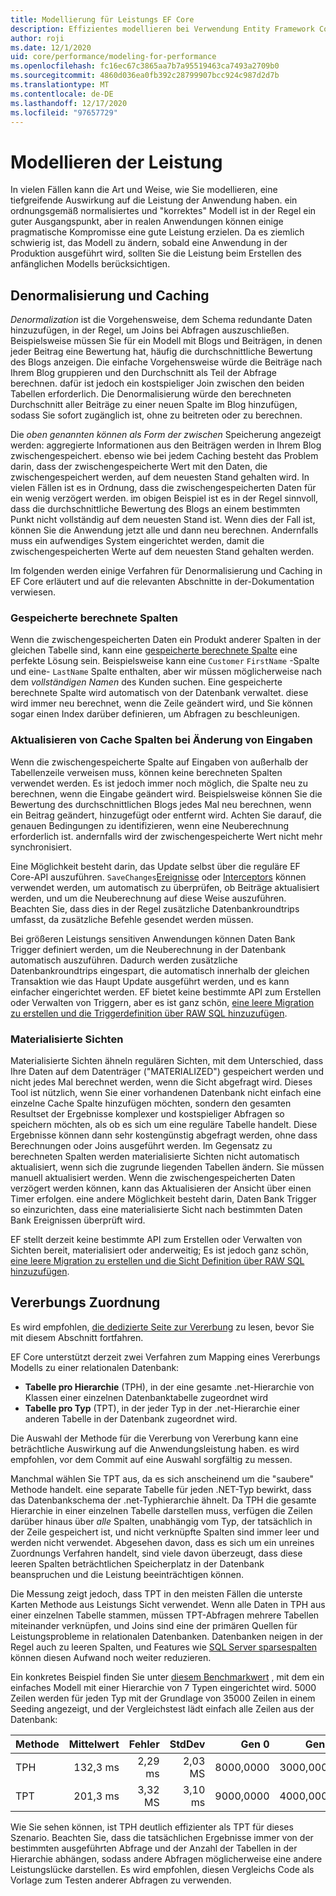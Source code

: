 ```yaml
---
title: Modellierung für Leistungs EF Core
description: Effizientes modellieren bei Verwendung Entity Framework Core
author: roji
ms.date: 12/1/2020
uid: core/performance/modeling-for-performance
ms.openlocfilehash: fc16ec67c3865aa7b7a95519463ca7493a2709b0
ms.sourcegitcommit: 4860d036ea0fb392c28799907bcc924c987d2d7b
ms.translationtype: MT
ms.contentlocale: de-DE
ms.lasthandoff: 12/17/2020
ms.locfileid: "97657729"
---
```

# <a name="modeling-for-performance"></a>Modellieren der Leistung

In vielen Fällen kann die Art und Weise, wie Sie modellieren, eine tiefgreifende Auswirkung auf die Leistung der Anwendung haben. ein ordnungsgemäß normalisiertes und "korrektes" Modell ist in der Regel ein guter Ausgangspunkt, aber in realen Anwendungen können einige pragmatische Kompromisse eine gute Leistung erzielen. Da es ziemlich schwierig ist, das Modell zu ändern, sobald eine Anwendung in der Produktion ausgeführt wird, sollten Sie die Leistung beim Erstellen des anfänglichen Modells berücksichtigen.

## <a name="denormalization-and-caching"></a>Denormalisierung und Caching

*Denormalization* ist die Vorgehensweise, dem Schema redundante Daten hinzuzufügen, in der Regel, um Joins bei Abfragen auszuschließen. Beispielsweise müssen Sie für ein Modell mit Blogs und Beiträgen, in denen jeder Beitrag eine Bewertung hat, häufig die durchschnittliche Bewertung des Blogs anzeigen. Die einfache Vorgehensweise würde die Beiträge nach Ihrem Blog gruppieren und den Durchschnitt als Teil der Abfrage berechnen. dafür ist jedoch ein kostspieliger Join zwischen den beiden Tabellen erforderlich. Die Denormalisierung würde den berechneten Durchschnitt aller Beiträge zu einer neuen Spalte im Blog hinzufügen, sodass Sie sofort zugänglich ist, ohne zu beitreten oder zu berechnen.

Die *oben genannten können als Form der zwischen* Speicherung angezeigt werden: aggregierte Informationen aus den Beiträgen werden in Ihrem Blog zwischengespeichert. ebenso wie bei jedem Caching besteht das Problem darin, dass der zwischengespeicherte Wert mit den Daten, die zwischengespeichert werden, auf dem neuesten Stand gehalten wird. In vielen Fällen ist es in Ordnung, dass die zwischengespeicherten Daten für ein wenig verzögert werden. im obigen Beispiel ist es in der Regel sinnvoll, dass die durchschnittliche Bewertung des Blogs an einem bestimmten Punkt nicht vollständig auf dem neuesten Stand ist. Wenn dies der Fall ist, können Sie die Anwendung jetzt alle und dann neu berechnen. Andernfalls muss ein aufwendiges System eingerichtet werden, damit die zwischengespeicherten Werte auf dem neuesten Stand gehalten werden.

Im folgenden werden einige Verfahren für Denormalisierung und Caching in EF Core erläutert und auf die relevanten Abschnitte in der-Dokumentation verwiesen.

### <a name="stored-computed-columns"></a>Gespeicherte berechnete Spalten

Wenn die zwischengespeicherten Daten ein Produkt anderer Spalten in der gleichen Tabelle sind, kann eine [gespeicherte berechnete Spalte](xref:core/modeling/generated-properties#computed-columns) eine perfekte Lösung sein. Beispielsweise kann eine `Customer` `FirstName` -Spalte und eine- `LastName` Spalte enthalten, aber wir müssen möglicherweise nach dem *vollständigen Namen* des Kunden suchen. Eine gespeicherte berechnete Spalte wird automatisch von der Datenbank verwaltet. diese wird immer neu berechnet, wenn die Zeile geändert wird, und Sie können sogar einen Index darüber definieren, um Abfragen zu beschleunigen.

### <a name="update-cache-columns-when-inputs-change"></a>Aktualisieren von Cache Spalten bei Änderung von Eingaben

Wenn die zwischengespeicherte Spalte auf Eingaben von außerhalb der Tabellenzeile verweisen muss, können keine berechneten Spalten verwendet werden. Es ist jedoch immer noch möglich, die Spalte neu zu berechnen, wenn die Eingabe geändert wird. Beispielsweise können Sie die Bewertung des durchschnittlichen Blogs jedes Mal neu berechnen, wenn ein Beitrag geändert, hinzugefügt oder entfernt wird. Achten Sie darauf, die genauen Bedingungen zu identifizieren, wenn eine Neuberechnung erforderlich ist. andernfalls wird der zwischengespeicherte Wert nicht mehr synchronisiert.

Eine Möglichkeit besteht darin, das Update selbst über die reguläre EF Core-API auszuführen. `SaveChanges`[Ereignisse](xref:core/logging-events-diagnostics/events) oder [Interceptors](xref:core/logging-events-diagnostics/interceptors#savechanges-interception) können verwendet werden, um automatisch zu überprüfen, ob Beiträge aktualisiert werden, und um die Neuberechnung auf diese Weise auszuführen. Beachten Sie, dass dies in der Regel zusätzliche Datenbankroundtrips umfasst, da zusätzliche Befehle gesendet werden müssen.

Bei größeren Leistungs sensitiven Anwendungen können Daten Bank Trigger definiert werden, um die Neuberechnung in der Datenbank automatisch auszuführen. Dadurch werden zusätzliche Datenbankroundtrips eingespart, die automatisch innerhalb der gleichen Transaktion wie das Haupt Update ausgeführt werden, und es kann einfacher eingerichtet werden. EF bietet keine bestimmte API zum Erstellen oder Verwalten von Triggern, aber es ist ganz schön, [eine leere Migration zu erstellen und die Triggerdefinition über RAW SQL hinzuzufügen](xref:core/managing-schemas/migrations/managing#arbitrary-changes-via-raw-sql).

### <a name="materialized-views"></a>Materialisierte Sichten

Materialisierte Sichten ähneln regulären Sichten, mit dem Unterschied, dass Ihre Daten auf dem Datenträger ("MATERIALIZED") gespeichert werden und nicht jedes Mal berechnet werden, wenn die Sicht abgefragt wird. Dieses Tool ist nützlich, wenn Sie einer vorhandenen Datenbank nicht einfach eine einzelne Cache Spalte hinzufügen möchten, sondern den gesamten Resultset der Ergebnisse komplexer und kostspieliger Abfragen so speichern möchten, als ob es sich um eine reguläre Tabelle handelt. Diese Ergebnisse können dann sehr kostengünstig abgefragt werden, ohne dass Berechnungen oder Joins ausgeführt werden. Im Gegensatz zu berechneten Spalten werden materialisierte Sichten nicht automatisch aktualisiert, wenn sich die zugrunde liegenden Tabellen ändern. Sie müssen manuell aktualisiert werden. Wenn die zwischengespeicherten Daten verzögert werden können, kann das Aktualisieren der Ansicht über einen Timer erfolgen. eine andere Möglichkeit besteht darin, Daten Bank Trigger so einzurichten, dass eine materialisierte Sicht nach bestimmten Daten Bank Ereignissen überprüft wird.

EF stellt derzeit keine bestimmte API zum Erstellen oder Verwalten von Sichten bereit, materialisiert oder anderweitig; Es ist jedoch ganz schön, [eine leere Migration zu erstellen und die Sicht Definition über RAW SQL hinzuzufügen](xref:core/managing-schemas/migrations/managing#arbitrary-changes-via-raw-sql).

## <a name="inheritance-mapping"></a>Vererbungs Zuordnung

Es wird empfohlen, [die dedizierte Seite zur Vererbung](xref:core/modeling/inheritance) zu lesen, bevor Sie mit diesem Abschnitt fortfahren.

EF Core unterstützt derzeit zwei Verfahren zum Mapping eines Vererbungs Modells zu einer relationalen Datenbank:

* **Tabelle pro Hierarchie** (TPH), in der eine gesamte .net-Hierarchie von Klassen einer einzelnen Datenbanktabelle zugeordnet wird
* **Tabelle pro Typ** (TPT), in der jeder Typ in der .net-Hierarchie einer anderen Tabelle in der Datenbank zugeordnet wird.

Die Auswahl der Methode für die Vererbung von Vererbung kann eine beträchtliche Auswirkung auf die Anwendungsleistung haben. es wird empfohlen, vor dem Commit auf eine Auswahl sorgfältig zu messen.

Manchmal wählen Sie TPT aus, da es sich anscheinend um die "saubere" Methode handelt. eine separate Tabelle für jeden .NET-Typ bewirkt, dass das Datenbankschema der .net-Typhierarchie ähnelt. Da TPH die gesamte Hierarchie in einer einzelnen Tabelle darstellen muss, verfügen die Zeilen darüber hinaus über *alle* Spalten, unabhängig vom Typ, der tatsächlich in der Zeile gespeichert ist, und nicht verknüpfte Spalten sind immer leer und werden nicht verwendet. Abgesehen davon, dass es sich um ein unreines Zuordnungs Verfahren handelt, sind viele davon überzeugt, dass diese leeren Spalten beträchtlichen Speicherplatz in der Datenbank beanspruchen und die Leistung beeinträchtigen können.

Die Messung zeigt jedoch, dass TPT in den meisten Fällen die unterste Karten Methode aus Leistungs Sicht verwendet. Wenn alle Daten in TPH aus einer einzelnen Tabelle stammen, müssen TPT-Abfragen mehrere Tabellen miteinander verknüpfen, und Joins sind eine der primären Quellen für Leistungsprobleme in relationalen Datenbanken. Datenbanken neigen in der Regel auch zu leeren Spalten, und Features wie [SQL Server sparsespalten](/sql/relational-databases/tables/use-sparse-columns) können diesen Aufwand noch weiter reduzieren.

Ein konkretes Beispiel finden Sie unter [diesem Benchmarkwert](https://github.com/dotnet/EntityFramework.Docs/tree/master/samples/core/Benchmarks/Inheritance.cs) , mit dem ein einfaches Modell mit einer Hierarchie von 7 Typen eingerichtet wird. 5000 Zeilen werden für jeden Typ mit der Grundlage von 35000 Zeilen in einem Seeding angezeigt, und der Vergleichstest lädt einfach alle Zeilen aus der Datenbank:

| Methode |     Mittelwert |   Fehler |  StdDev |     Gen 0 |     Gen 1 |     Gen 2 | Zugeordnet |
|------- |---------:|--------:|--------:|----------:|----------:|----------:|----------:|
|    TPH | 132,3 ms | 2,29 ms | 2,03 MS | 8000,0000 | 3000,0000 | 1250,0000 |  44,49 MB |
|    TPT | 201,3 ms | 3,32 MS | 3,10 ms | 9000,0000 | 4000,0000 |         - |  61,84 MB |

Wie Sie sehen können, ist TPH deutlich effizienter als TPT für dieses Szenario. Beachten Sie, dass die tatsächlichen Ergebnisse immer von der bestimmten ausgeführten Abfrage und der Anzahl der Tabellen in der Hierarchie abhängen, sodass andere Abfragen möglicherweise eine andere Leistungslücke darstellen. Es wird empfohlen, diesen Vergleichs Code als Vorlage zum Testen anderer Abfragen zu verwenden.

